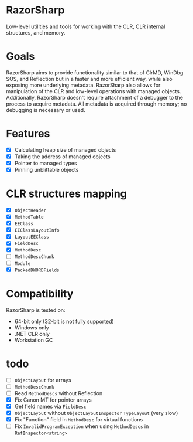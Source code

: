 # RazorSharp
Low-level utilities and tools for working with the CLR, CLR internal structures, and memory.

# Goals

RazorSharp aims to provide functionality similar to that of ClrMD, WinDbg SOS, and Reflection but in a faster and more efficient way, while also exposing more underlying metadata. 
RazorSharp also allows for manipulation of the CLR and low-level operations with managed objects. Additionally, RazorSharp doesn't require attachment of a debugger to the process to acquire metadata. All metadata is acquired through memory; no debugging is necessary or used.

# Features

- [x] Calculating heap size of managed objects
- [x] Taking the address of managed objects
- [x] Pointer to managed types
- [x] Pinning unblittable objects

# CLR structures mapping
- [x] `ObjectHeader`
- [x] `MethodTable`
- [x] `EEClass`
- [x] `EEClassLayoutInfo`
- [x] `LayoutEEClass`
- [x] `FieldDesc`
- [x] `MethodDesc`
- [ ] `MethodDescChunk`
- [ ] `Module`
- [x] `PackedDWORDFields`

# Compatibility
RazorSharp is tested on:
- 64-bit only (32-bit is not fully supported)
- Windows only
- .NET CLR only
- Workstation GC

# todo
- [ ] `ObjectLayout` for arrays
- [ ] `MethodDescChunk`
- [ ] Read `MethodDescs` without Reflection
- [x] Fix Canon MT for pointer arrays
- [x] Get field names via `FieldDesc`
- [x] `ObjectLayout` without `ObjectLayoutInspector` `TypeLayout` (very slow)
- [x] Fix "Function" field in `MethodDesc` for virtual functions
- [ ] Fix `InvalidProgramException` when using `MethodDescs` in `RefInspector<string>`
